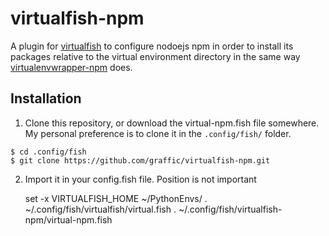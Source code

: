 # virtualfish-npm

A plugin for [virtualfish][1] to configure nodoejs npm in order to install
its packages relative to the virtual environment directory in the same way
[virtualenvwrapper-npm][2] does.

## Installation

1. Clone this repository, or download the virtual-npm.fish file somewhere.
   My personal preference is to clone it in the `.config/fish/` folder.

```Shell
$ cd .config/fish
$ git clone https://github.com/graffic/virtualfish-npm.git
```

2. Import it in your config.fish file. Position is not important

    set -x VIRTUALFISH_HOME ~/PythonEnvs/
	. ~/.config/fish/virtualfish/virtual.fish
	. ~/.config/fish/virtualfish-npm/virtual-npm.fish

[1]: https://github.com/adambrenecki/virtualfish
[2]: https://github.com/rach/virtualenvwrapper.npm
